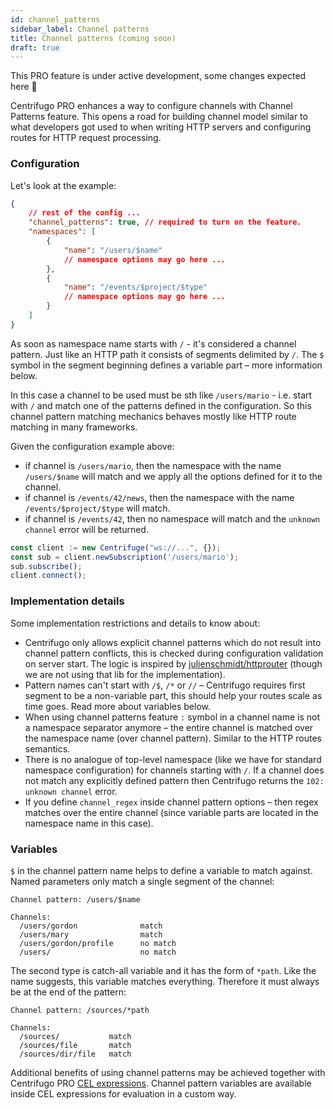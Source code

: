 ```yaml
---
id: channel_patterns
sidebar_label: Channel patterns
title: Channel patterns (coming soon)
draft: true
---
```


This PRO feature is under active development, some changes expected here 🚧

Centrifugo PRO enhances a way to configure channels with Channel Patterns feature. This opens a road for building channel model similar to what developers got used to when writing HTTP servers and configuring routes for HTTP request processing.

### Configuration

Let's look at the example:

```json
{
    // rest of the config ...
    "channel_patterns": true, // required to turn on the feature.
    "namespaces": [
        {
            "name": "/users/$name"
            // namespace options may go here ...
        },
        {
            "name": "/events/$project/$type"
            // namespace options may go here ...
        }
    ]
}
```

As soon as namespace name starts with `/` - it's considered a channel pattern. Just like an HTTP path it consists of segments delimited by `/`. The `$` symbol in the segment beginning defines a variable part – more information below.

In this case a channel to be used must be sth like `/users/mario` - i.e. start with `/` and match one of the patterns defined in the configuration. So this channel pattern matching mechanics behaves mostly like HTTP route matching in many frameworks.

Given the configuration example above:

* if channel is `/users/mario`, then the namespace with the name `/users/$name` will match and we apply all the options defined for it to the channel.
* if channel is `/events/42/news`, then the namespace with the name `/events/$project/$type` will match.
* if channel is `/events/42`, then no namespace will match and the `unknown channel` error will be returned.

```javascript title="Basic example demonstrating use of pattern channels in JS"
const client := new Centrifuge("ws://...", {});
const sub = client.newSubscription('/users/mario');
sub.subscribe();
client.connect();
```

### Implementation details

Some implementation restrictions and details to know about:

* Centrifugo only allows explicit channel patterns which do not result into channel pattern conflicts, this is checked during configuration validation on server start. The logic is inspired by [julienschmidt/httprouter](https://github.com/julienschmidt/httprouter) (though we are not using that lib for the implementation).
* Pattern names can't start with `/$`, `/*` or `//` – Centrifugo requires first segment to be a non-variable part, this should help your routes scale as time goes. Read more about variables below.
* When using channel patterns feature `:` symbol in a channel name is not a namespace separator anymore – the entire channel is matched over the namespace name (over channel pattern). Similar to the HTTP routes semantics.
* There is no analogue of top-level namespace (like we have for standard namespace configuration) for channels starting with `/`. If a channel does not match any explicitly defined pattern then Centrifugo returns the `102: unknown channel` error.
* If you define `channel_regex` inside channel pattern options – then regex matches over the entire channel (since variable parts are located in the namespace name in this case).

### Variables

`$` in the channel pattern name helps to define a variable to match against. Named parameters only match a single segment of the channel:

```
Channel pattern: /users/$name

Channels:
  /users/gordon              match
  /users/mary                match
  /users/gordon/profile      no match
  /users/                    no match
```

The second type is catch-all variable and it has the form of `*path`. Like the name suggests, this variable matches everything. Therefore it must always be at the end of the pattern:

```
Channel pattern: /sources/*path

Channels:
  /sources/           match
  /sources/file       match
  /sources/dir/file   match
```

Additional benefits of using channel patterns may be achieved together with Centrifugo PRO [CEL expressions](./cel_expressions.md). Channel pattern variables are available inside CEL expressions for evaluation in a custom way.
